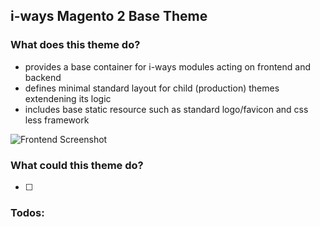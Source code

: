 ## i-ways Magento 2 Base Theme

### What does this theme do?

- provides a base container for i-ways modules acting on frontend and backend
- defines minimal standard layout for child (production) themes extendening its logic
- includes base static resource such as standard logo/favicon and css less framework

![Frontend Screenshot](/web/images/documentation/frontend_screenshot.jpg)

### What could this theme do?

- [ ] 

### Todos:
